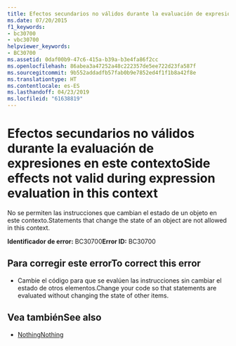 ```yaml
---
title: Efectos secundarios no válidos durante la evaluación de expresiones en este contexto
ms.date: 07/20/2015
f1_keywords:
- bc30700
- vbc30700
helpviewer_keywords:
- BC30700
ms.assetid: 0daf00b9-47c6-415a-b39a-b3e4fa86f2cc
ms.openlocfilehash: 86abea3a47252a48c222357de5ee722d23fa587f
ms.sourcegitcommit: 9b552addadfb57fab0b9e7852ed4f1f1b8a42f8e
ms.translationtype: HT
ms.contentlocale: es-ES
ms.lasthandoff: 04/23/2019
ms.locfileid: "61638819"
---
```

# <a name="side-effects-not-valid-during-expression-evaluation-in-this-context"></a><span data-ttu-id="0c78a-102">Efectos secundarios no válidos durante la evaluación de expresiones en este contexto</span><span class="sxs-lookup"><span data-stu-id="0c78a-102">Side effects not valid during expression evaluation in this context</span></span>
<span data-ttu-id="0c78a-103">No se permiten las instrucciones que cambian el estado de un objeto en este contexto.</span><span class="sxs-lookup"><span data-stu-id="0c78a-103">Statements that change the state of an object are not allowed in this context.</span></span>  
  
 <span data-ttu-id="0c78a-104">**Identificador de error:** BC30700</span><span class="sxs-lookup"><span data-stu-id="0c78a-104">**Error ID:** BC30700</span></span>  
  
## <a name="to-correct-this-error"></a><span data-ttu-id="0c78a-105">Para corregir este error</span><span class="sxs-lookup"><span data-stu-id="0c78a-105">To correct this error</span></span>  
  
- <span data-ttu-id="0c78a-106">Cambie el código para que se evalúen las instrucciones sin cambiar el estado de otros elementos.</span><span class="sxs-lookup"><span data-stu-id="0c78a-106">Change your code so that statements are evaluated without changing the state of other items.</span></span>  
  
## <a name="see-also"></a><span data-ttu-id="0c78a-107">Vea también</span><span class="sxs-lookup"><span data-stu-id="0c78a-107">See also</span></span>

- [<span data-ttu-id="0c78a-108">Nothing</span><span class="sxs-lookup"><span data-stu-id="0c78a-108">Nothing</span></span>](../../visual-basic/language-reference/nothing.md)
